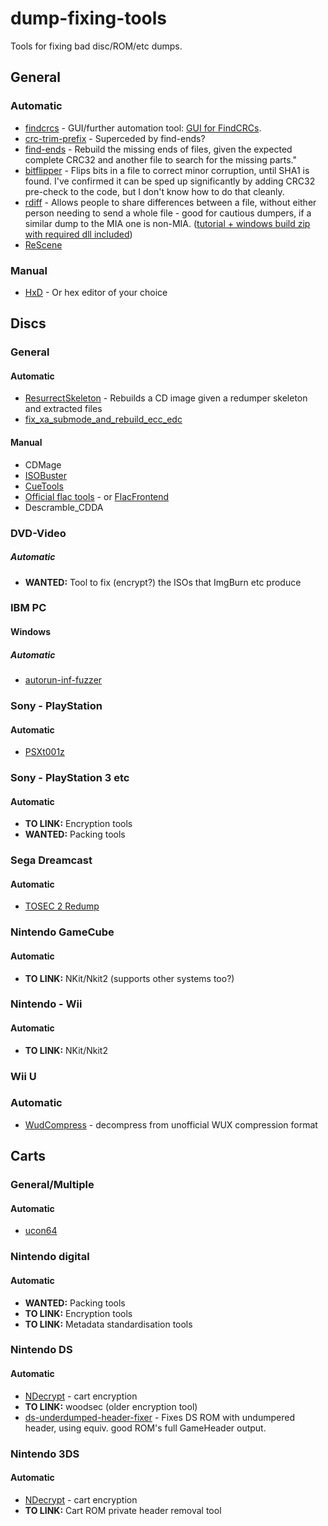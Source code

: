 # dump-fixing-tools
Tools for fixing bad disc/ROM/etc dumps.

## General
### Automatic
 - [findcrcs](https://github.com/claunia/findcrcs) - GUI/further automation tool:  [GUI for FindCRCs](http://forum.redump.org/topic/14688/gui-for-findcrcs/).
 - [crc-trim-prefix](https://github.com/hcs64/crc-trim-prefix/) - Superceded by find-ends?
 - [find-ends](https://github.com/hcs64/find-ends) - Rebuild the missing ends of files, given the expected complete CRC32 and another file to search for the missing parts."	
 - [bitflipper](https://github.com/conorpp/bitflipper) - Flips bits in a file to correct minor corruption, until SHA1 is found. I've confirmed it can be sped up significantly by adding CRC32 pre-check to the code, but I don't know how to do that cleanly.		
 - [rdiff](https://github.com/librsync) - Allows people to share differences between a file, without either person needing to send a whole file - good for cautious dumpers, if a similar dump to the MIA one is non-MIA.	([tutorial + windows build zip with required dll included](https://gist.github.com/mariomadproductions/a1c4335f5a770f38a924c657e5929797))
 - [ReScene](http://rescene.wikidot.com/)
			
### Manual
 - [HxD](https://mh-nexus.de/en/hxd/) - Or hex editor of your choice	
			
## Discs
### General
#### Automatic
 - [ResurrectSkeleton](https://github.com/Deterous/ResurrectSkeleton) - Rebuilds a CD image given a redumper skeleton and extracted files
 - [fix_xa_submode_and_rebuild_ecc_edc](https://discord.com/channels/631875781563252784/1067102085960704020/1428468415844057088)

#### Manual
 - CDMage			
 - [ISOBuster](https://www.isobuster.com/)			
 - [CueTools](http://cue.tools/wiki/Main_Page)			
 - [Official flac tools](https://xiph.org/flac/documentation_tools.html) - or [FlacFrontend](https://flacfrontend.sourceforge.net/)
 - Descramble_CDDA

### DVD-Video
##### Automatic
 - **WANTED:** Tool to fix (encrypt?) the ISOs that ImgBurn etc produce

### IBM PC
#### Windows
##### Automatic
 - [autorun-inf-fuzzer](https://github.com/DopefishJustin/)

### Sony - PlayStation
#### Automatic
 - [PSXt001z](https://github.com/Dremora/psxt001z)

### Sony - PlayStation 3 etc
#### Automatic
 - **TO LINK:** Encryption tools
 - **WANTED:** Packing tools

### Sega Dreamcast
#### Automatic
 - [TOSEC 2 Redump](http://forum.redump.org/topic/17099/dreamcast-tosec-2-redump-and-vice-versa-dumps-converter/)

### Nintendo GameCube
#### Automatic
 - **TO LINK:** NKit/Nkit2 (supports other systems too?)

### Nintendo - Wii
#### Automatic
 - **TO LINK:** NKit/Nkit2

### Wii U
### Automatic
- [WudCompress](https://gbatemp.net/threads/wii-u-image-wud-compression-tool.397901/) - decompress from unofficial WUX compression format

## Carts
### General/Multiple
#### Automatic
 - [ucon64](https://ucon64.sourceforge.io/)

### Nintendo digital
#### Automatic
 - **WANTED:** Packing tools
 - **TO LINK:** Encryption tools
 - **TO LINK:** Metadata standardisation tools

### Nintendo DS
#### Automatic
 - [NDecrypt](https://github.com/SabreTools/NDecrypt) - cart encryption
 - **TO LINK:** woodsec (older encryption tool)
 - [ds-underdumped-header-fixer](https://github.com/mariomadproductions/ds-underdumped-header-fixer) - Fixes DS ROM with undumpered header, using equiv. good ROM's full GameHeader output.

### Nintendo 3DS
#### Automatic
 - [NDecrypt](https://github.com/SabreTools/NDecrypt) - cart encryption
 - **TO LINK:** Cart ROM private header removal tool

